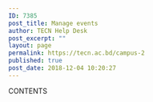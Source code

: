 ```yaml
---
ID: 7385
post_title: Manage events
author: TECN Help Desk
post_excerpt: ""
layout: page
permalink: https://tecn.ac.bd/campus-2
published: true
post_date: 2018-12-04 10:20:27
---
```

CONTENTS